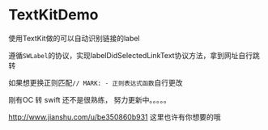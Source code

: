 # TextKitDemo
使用TextKit做的可以自动识别链接的label

遵循`SWLabel`的协议，实现labelDidSelectedLinkText协议方法，拿到网址自行跳转

如果想更换正则匹配`// MARK: - 正则表达式函数`自行更改

刚有OC 转 swift 还不是很熟练， 努力更新中。。。。。

http://www.jianshu.com/u/be350860b931 这里也许有你想要的哦
